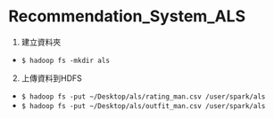 # Recommendation_System_ALS
1. 建立資料夾
* `$ hadoop fs -mkdir als`

2. 上傳資料到HDFS
* `$ hadoop fs -put ~/Desktop/als/rating_man.csv /user/spark/als`
* `$ hadoop fs -put ~/Desktop/als/outfit_man.csv /user/spark/als`
